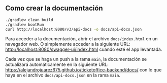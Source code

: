 ## Como crear la documentación

```bash
./gradlew clean build
./gradlew bootRun
curl http://localhost:8080/v3/api-docs -o docs/api-docs.json
```

Para acceder a la documentación, abrir el archivo `docs/index.html` en un navegador web. O simplemente acceder a la siguiente URL: [http://localhost:8080/swagger-ui/index.html](http://localhost:8080/swagger-ui/index.html) cuando esté el app levantada.

Cada vez que se haga un push a la rama `main`, la documentación se actualizará automáticamente en la siguiente URL:
https://alejandrojuarez675.github.io/ticketoffice-backend/docs/ con lo que haya en el archivo `docs/api-docs.json` en la rama `main`.
